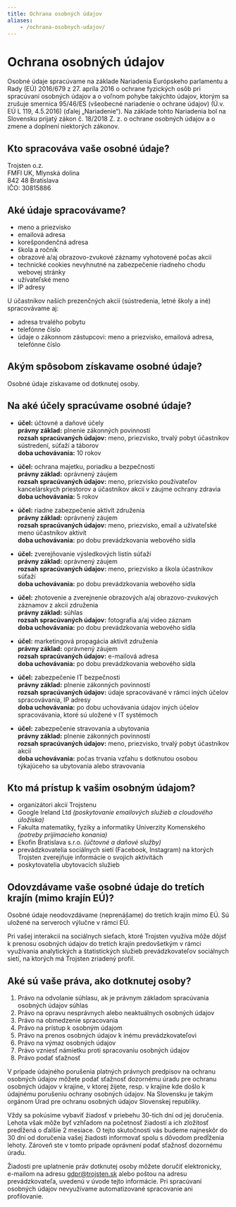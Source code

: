 ```yaml
---
title: Ochrana osobných údajov
aliases:
    - /ochrana-osobnych-udajov/
---
```


# Ochrana osobných údajov

Osobné údaje spracúvame na základe Nariadenia Európskeho parlamentu a Rady (EÚ) 2016/679 z 27. apríla 2016 o ochrane fyzických osôb pri spracúvaní osobných údajov a o voľnom pohybe takýchto údajov, ktorým sa zrušuje smernica 95/46/ES (všeobecné nariadenie o ochrane údajov) (Ú.v. EÚ L 119, 4.5.2016) (ďalej „Nariadenie“). Na základe tohto Nariadenia bol na Slovensku prijatý zákon č. 18/2018 Z. z. o ochrane osobných údajov a o zmene a doplnení niektorých zákonov.

## Kto spracováva vaše osobné údaje?

Trojsten o.z. \
FMFI UK, Mlynská dolina \
842 48 Bratislava \
IČO: 30815886

## Aké údaje spracovávame?

- meno a priezvisko
- emailová adresa
- korešpondenčná adresa
- škola a ročník
- obrazové a/aj obrazovo-zvukové záznamy vyhotovené počas akcií
- technické cookies nevyhnutné na zabezpečenie riadneho chodu webovej stránky
- užívateľské meno
- IP adresy

U účastníkov naších prezenčných akcií (sústredenia, letné školy a iné) spracovávame aj:

- adresa trvalého pobytu
- telefónne číslo
- údaje o zákonnom zástupcovi: meno a priezvisko, emailová adresa, telefónne číslo

## Akým spôsobom získavame osobné údaje?

Osobné údaje získavame od dotknutej osoby.

## Na aké účely spracúvame osobné údaje?

- **účel:** účtovné a daňové účely \
  **právny základ:** plnenie zákonných povinností \
  **rozsah spracúvaných údajov:** meno, priezvisko, trvalý pobyt účastníkov sústredení, súťaží a táborov \
  **doba uchovávania:** 10 rokov

- **účel:** ochrana majetku, poriadku a bezpečnosti \
**právny základ:** oprávnený záujem \
**rozsah spracúvaných údajov:** meno, priezvisko používateľov kancelárskych priestorov a účastníkov akcií v záujme ochrany zdravia \
**doba uchovávania:** 5 rokov

- **účel:** riadne zabezpečenie aktivít združenia \
**právny základ:** oprávnený záujem \
**rozsah spracúvaných údajov:** meno, priezvisko, email a užívateľské meno účastníkov aktivít \
**doba uchovávania:** po dobu prevádzkovania webového sídla

- **účel:** zverejňovanie výsledkových  listín súťaží \
**právny základ:** oprávnený záujem \
**rozsah spracúvaných údajov:** meno, priezvisko a škola účastníkov súťaží \
**doba uchovávania:** po dobu prevádzkovania webového sídla

- **účel:** zhotovenie a zverejnenie obrazových a/aj obrazovo-zvukových záznamov z akcií združenia \
**právny základ:** súhlas \
**rozsah spracúvaných údajov:** fotografia a/aj video záznam\
**doba uchovávania:** po dobu prevádzkovania webového sídla

- **účel:** marketingová propagácia aktivít združenia \
**právny základ:** oprávnený záujem \
**rozsah spracúvaných údajov:** e-mailová adresa\
**doba uchovávania:** po dobu prevádzkovania webového sídla

- **účel:** zabezpečenie IT bezpečnosti \
**právny základ:** plnenie zákonných povinností \
**rozsah spracúvaných údajov:** údaje spracovávané v rámci iných účelov spracovávania, IP adresy\
**doba uchovávania:** po dobu uchovávania údajov iných účelov spracovávania, ktoré sú uložené v IT systémoch

- **účel:** zabezpečenie stravovania a ubytovania \
**právny základ:** plnenie zákonných povinností \
**rozsah spracúvaných údajov:** meno, priezvisko, trvalý pobyt účastníkov akcií\
**doba uchovávania:** počas trvania vzťahu s dotknutou osobou týkajúceho sa ubytovania alebo stravovania

## Kto má prístup k vašim osobným údajom?

- organizátori akcií Trojstenu
- Google Ireland Ltd *(poskytovanie emailových služieb a cloudového úložiska)*
- Fakulta matematiky, fyziky a informatiky Univerzity Komenského *(potreby prijímacieho konania)*
- Ekofin Bratislava s.r.o. *(účtovné a daňové služby)*
- prevádzkovatelia sociálnych sietí (Facebook, Instagram) na ktorých Trojsten zverejňuje informácie o svojich aktivitách
- poskytovatelia ubytovacích služieb

## Odovzdávame vaše osobné údaje do tretích krajín (mimo krajín EÚ)?

Osobné údaje neodovzdávame (neprenášame) do tretích krajín mimo EÚ. Sú uložené na serveroch výlučne v rámci EÚ.

Pri vašej interakcii na sociálnych sieťach, ktoré Trojsten využíva môže dôjsť k prenosu osobných údajov do tretích krajín predovšetkým v rámci využívania analytických a štatistických služieb prevádzkovateľov sociálnych sietí, na ktorých má Trojsten zriadený profil.

## Aké sú vaše práva, ako dotknutej osoby?

1. Právo na odvolanie súhlasu, ak je právnym základom spracúvania osobných údajov súhlas
1. Právo na opravu nesprávnych alebo neaktuálnych osobných údajov
1. Právo na obmedzenie spracovania
1. Právo na prístup k osobným údajom
1. Právo na prenos osobných údajov k inému prevádzkovateľovi
1. Právo na výmaz osobných údajov
1. Právo vzniesť námietku proti spracovaniu osobných údajov
1. Právo podať sťažnosť

V prípade údajného porušenia platných právnych predpisov na ochranu osobných údajov môžete podať sťažnosť dozornému úradu pre ochranu osobných údajov v krajine, v ktorej žijete, resp. v krajine kde došlo k údajnému porušeniu ochrany osobných údajov. Na Slovensku je takým orgánom Úrad pre ochranu osobných údajov Slovenskej republiky.

Vždy sa pokúsime vybaviť žiadosť v priebehu 30-tich dní od jej doručenia. Lehota však môže byť vzhľadom na početnosť žiadostí a ich zložitosť predĺžená o ďalšie 2 mesiace. O tejto skutočnosti vás budeme najneskôr do 30 dní od doručenia vašej žiadosti informovať spolu s dôvodom predĺženia lehoty. Zároveň ste v tomto prípade oprávnení podať sťažnosť dozornému úradu.

Žiadosti pre uplatnenie práv dotknutej osoby môžete doručiť elektronicky, e-mailom na adresu gdpr@trojsten.sk alebo poštou na adresu prevádzkovateľa, uvedenú v úvode tejto informácie.
Pri spracúvaní osobných údajov nevyužívame automatizované spracovanie ani profilovanie.

